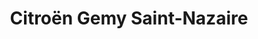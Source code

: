 ---
title: "Citroën Gemy Saint-Nazaire"
url: /saint-nazaire/citroen-gemy-saint-nazaire/
shop: voiture
---